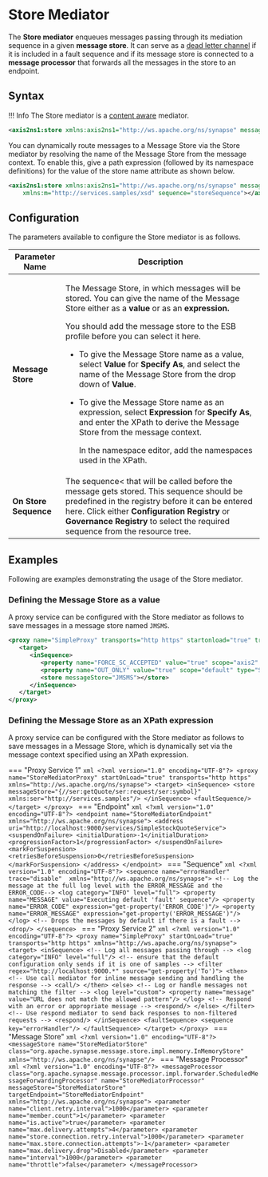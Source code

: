 # Store Mediator

The **Store mediator** enqueues messages passing through its mediation sequence in a given **message store**. It can serve as a [dead letter channel](https://wso2docs.atlassian.net/wiki/spaces/IntegrationPatterns/pages/36864029/Dead+Letter+Channel) if it is included in a fault sequence and if its message store is connected to a **message processor** that forwards all the messages in the store to an endpoint.

## Syntax

!!! Info
    The Store mediator is a [content aware]({{base_path}}/reference/mediators/about-mediators/#classification-of-mediators) mediator.

``` xml
<axis2ns1:store xmlns:axis2ns1="http://ws.apache.org/ns/synapse" messageStore="JMSMS" sequence="storeSequence"></axis2ns1:store>
```

You can dynamically route messages to a Message Store via the Store mediator by resolving the name of the Message Store from the message context. To enable this, give a path expression (followed by its namespace definitions) for the value of the store name attribute as shown below.

``` xml
<axis2ns1:store xmlns:axis2ns1="http://ws.apache.org/ns/synapse" messagestore="{//m:msgstr/m:arg/m:value}"
    xmlns:m="http://services.samples/xsd" sequence="storeSequence"></axis2ns1:store>
```

## Configuration

The parameters available to configure the Store mediator is as follows.

<table>
<thead>
<tr class="header">
<th>Parameter Name</th>
<th>Description</th>
</tr>
</thead>
<tbody>
<tr class="odd">
<td><strong>Message Store</strong></td>
<td><div class="content-wrapper">
<p>The Message Store, in which messages will be stored. You can give the name of the Message Store either as a <strong>value</strong> or as an <strong><strong>expression</strong>.</strong></p>
<p>You should add the message store to the ESB profile before you can select it here.</p>
<ul>
<li>To give the Message Store name as a value, select <strong>Value</strong> for <strong>Specify As</strong>, and select the name of the Message Store from the drop down of <strong>Value</strong>.</li>
<li><p>To give the Message Store name as an expression, select <strong>Expression</strong> for <strong>Specify As</strong>, and enter the XPath to derive the Message Store from the message context.</p>
<p>In the namespace editor, add the namespaces used in the XPath.</p></li>
</ul>
</div></td>
</tr>
<tr class="even">
<td><strong>On Store Sequence</strong></td>
<td>The sequence< that will be called before the message gets stored. This sequence should be predefined in the registry before it can be entered here. Click either <strong>Configuration Registry</strong> or <strong>Governance</strong> <strong>Registry</strong> to select the required sequence from the resource tree.</td>
</tr>
</tbody>
</table>

## Examples

Following are examples demonstrating the usage of the Store mediator.

### Defining the Message Store as a value

A proxy service can be configured with the Store mediator as follows to save messages in a message store named `JMSMS`.

```xml
<proxy name="SimpleProxy" transports="http https" startonload="true" trace="disable" xmlns="http://ws.apache.org/ns/synapse">
   <target>
      <inSequence>
         <property name="FORCE_SC_ACCEPTED" value="true" scope="axis2" type="STRING"></property>
         <property name="OUT_ONLY" value="true" scope="default" type="STRING"></property>
         <store messageStore="JMSMS"></store>
      </inSequence>
   </target>
</proxy>
```

### Defining the Message Store as an XPath expression

A proxy service can be configured with the Store mediator as follows to save messages in a Message Store, which is dynamically set via the message context specified using an XPath expression.

=== "Proxy Service 1"
    ```xml
    <?xml version="1.0" encoding="UTF-8"?>
    <proxy name="StoreMediatorProxy" startOnLoad="true" transports="http https" xmlns="http://ws.apache.org/ns/synapse">
        <target>
            <inSequence>
                <store messageStore="{//ser:getQuote/ser:request/ser:symbol}" xmlns:ser="http://services.samples"/>
            </inSequence>
            <faultSequence/>
        </target>
    </proxy>
    ```
=== "Endpoint"
    ```xml
    <?xml version="1.0" encoding="UTF-8"?>
    <endpoint name="StoreMediatorEndpoint" xmlns="http://ws.apache.org/ns/synapse">
        <address     uri="http://localhost:9000/services/SimpleStockQuoteService">
            <suspendOnFailure>
                <initialDuration>-1</initialDuration>
                <progressionFactor>1</progressionFactor>
            </suspendOnFailure>
            <markForSuspension>
                <retriesBeforeSuspension>0</retriesBeforeSuspension>
            </markForSuspension>
        </address>
    </endpoint>
    ```
=== "Sequence"
    ```xml
    <?xml version="1.0" encoding="UTF-8"?>
    <sequence name="errorHandler"  trace="disable"  xmlns="http://ws.apache.org/ns/synapse">
        <!-- Log the message at the full log level with the ERROR_MESSAGE and the ERROR_CODE-->
        <log category="INFO" level="full">
            <property name="MESSAGE" value="Executing default 'fault' sequence"/>
            <property name="ERROR_CODE" expression="get-property('ERROR_CODE')"/>
            <property name="ERROR_MESSAGE" expression="get-property('ERROR_MESSAGE')"/>
        </log>
        <!-- Drops the messages by default if there is a fault -->
        <drop/>
    </sequence>
    ```
=== "Proxy Service 2"
    ```xml
    <?xml version="1.0" encoding="UTF-8"?>
    <proxy name="SimpleProxy" startOnLoad="true" transports="http https" xmlns="http://ws.apache.org/ns/synapse">
        <target>
            <inSequence>
                <!-- Log all messages passing through -->
                <log category="INFO" level="full"/>
                <!-- ensure that the default configuration only sends if it is one of samples -->
                <filter regex="http://localhost:9000.*" source="get-property('To')">
                    <then>
                        <!-- Use call mediator for inline message sending and handling the response -->
                        <call/>
                    </then>
                    <else>
                        <!-- Log or handle messages not matching the filter -->
                        <log level="custom">
                            <property name="message" value="URL does not match the allowed pattern"/>
                        </log>
                        <!-- Respond with an error or appropriate message -->
                        <respond/>
                    </else>
                </filter>
                <!-- Use respond mediator to send back responses to non-filtered requests -->
                <respond/>
            </inSequence>
            <faultSequence>
                <sequence key="errorHandler"/>
            </faultSequence>
        </target>
    </proxy>
    ```
=== "Message Store"
    ```xml
    <?xml version="1.0" encoding="UTF-8"?>
    <messageStore name="StoreMediatorStore" class="org.apache.synapse.message.store.impl.memory.InMemoryStore" xmlns="http://ws.apache.org/ns/synapse"/>
    ```
=== "Message Processor"
    ```xml
    <?xml version="1.0" encoding="UTF-8"?>
    <messageProcessor class="org.apache.synapse.message.processor.impl.forwarder.ScheduledMessageForwardingProcessor" name="StoreMediatorProcessor" messageStore="StoreMediatorStore" targetEndpoint="StoreMediatorEndpoint" xmlns="http://ws.apache.org/ns/synapse">
        <parameter name="client.retry.interval">1000</parameter>
        <parameter name="member.count">1</parameter>
        <parameter name="is.active">true</parameter>
        <parameter name="max.delivery.attempts">4</parameter>
        <parameter name="store.connection.retry.interval">1000</parameter>
        <parameter name="max.store.connection.attempts">-1</parameter>
        <parameter name="max.delivery.drop">Disabled</parameter>
        <parameter name="interval">1000</parameter>
        <parameter name="throttle">false</parameter>
    </messageProcessor>
    ```
